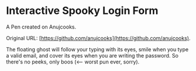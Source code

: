 # Interactive Spooky Login Form

A Pen created on Anujcooks.

Original URL: [https://github.com/anujcooks](https://github.com/anujcooks).

The floating ghost will follow your typing with its eyes, smile when you type a valid email, and cover its eyes when you are writing the password. So there's no peeks, only boos (<-- worst pun ever, sorry).